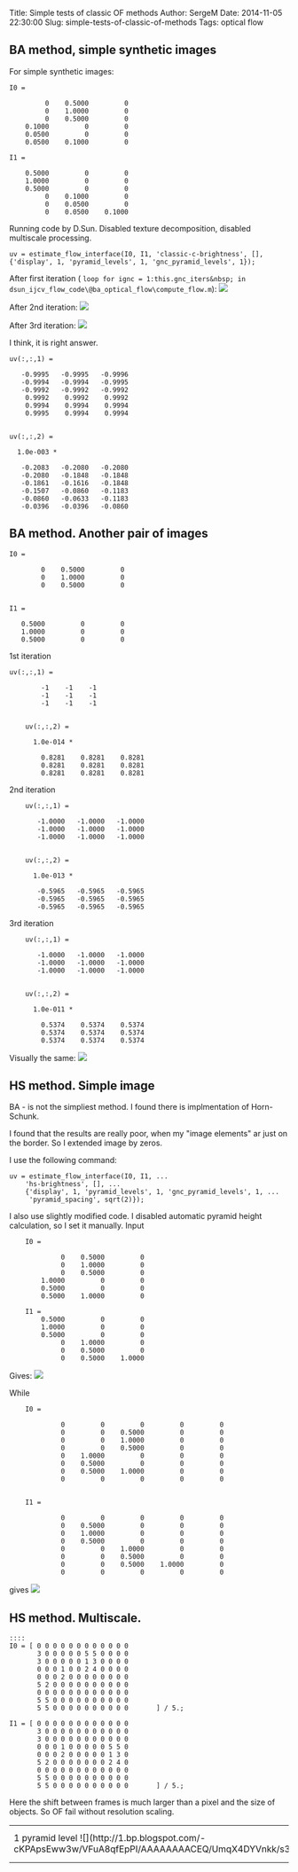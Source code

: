 Title: Simple tests of classic OF methods
Author: SergeM
Date: 2014-11-05 22:30:00
Slug: simple-tests-of-classic-of-methods
Tags: optical flow

## BA method, simple synthetic images 

For simple synthetic images:

```
I0 =

         0    0.5000         0
         0    1.0000         0
         0    0.5000         0
    0.1000         0         0
    0.0500         0         0
    0.0500    0.1000         0

I1 =

    0.5000         0         0
    1.0000         0         0
    0.5000         0         0
         0    0.1000         0
         0    0.0500         0
         0    0.0500    0.1000
```

Running code by D.Sun. Disabled texture decomposition, disabled multiscale processing.  

```
uv = estimate_flow_interface(I0, I1, 'classic-c-brightness', [], {'display', 1, 'pyramid_levels', 1, 'gnc_pyramid_levels', 1});
```



After first iteration ( `loop for ignc = 1:this.gnc_iters&nbsp; in dsun_ijcv_flow_code\@ba_optical_flow\compute_flow.m`):
![](http://4.bp.blogspot.com/-TW_Kgc_c4xM/VFo0XQRJdQI/AAAAAAAACDU/LmjLPEhpcFM/s1600/gnc_iter_1.png) 

After 2nd iteration: 
![](http://1.bp.blogspot.com/-iic-jinHYR8/VFo0XZiLU5I/AAAAAAAACDQ/Yx-509YrRos/s1600/gnc_iter_2.png)

After 3rd iteration:
![](http://3.bp.blogspot.com/-nNWtlW7GjNI/VFo0XRzxjDI/AAAAAAAACDM/0XNuLNB76yc/s1600/gnc_iter_3.png)


I think, it is right answer.


```
uv(:,:,1) =

   -0.9995   -0.9995   -0.9996
   -0.9994   -0.9994   -0.9995
   -0.9992   -0.9992   -0.9992
    0.9992    0.9992    0.9992
    0.9994    0.9994    0.9994
    0.9995    0.9994    0.9994


uv(:,:,2) =

  1.0e-003 *

   -0.2083   -0.2080   -0.2080
   -0.2080   -0.1848   -0.1848
   -0.1861   -0.1616   -0.1848
   -0.1507   -0.0860   -0.1183
   -0.0860   -0.0633   -0.1183
   -0.0396   -0.0396   -0.0860
 ```
 
 
 ## BA method. Another pair of images  
 
 ```
 I0 =

         0    0.5000         0
         0    1.0000         0
         0    0.5000         0


I1 =

    0.5000         0         0
    1.0000         0         0
    0.5000         0         0
```

1st iteration 
```
uv(:,:,1) =
    
        -1    -1    -1
        -1    -1    -1
        -1    -1    -1
    
    
    uv(:,:,2) =
    
      1.0e-014 *
    
        0.8281    0.8281    0.8281
        0.8281    0.8281    0.8281
        0.8281    0.8281    0.8281
```    

2nd iteration 

```
    uv(:,:,1) =
    
       -1.0000   -1.0000   -1.0000
       -1.0000   -1.0000   -1.0000
       -1.0000   -1.0000   -1.0000
    
    
    uv(:,:,2) =
    
      1.0e-013 *
    
       -0.5965   -0.5965   -0.5965
       -0.5965   -0.5965   -0.5965
       -0.5965   -0.5965   -0.5965
```
    
3rd iteration 

```
    uv(:,:,1) =
    
       -1.0000   -1.0000   -1.0000
       -1.0000   -1.0000   -1.0000
       -1.0000   -1.0000   -1.0000
    
    
    uv(:,:,2) =
    
      1.0e-011 *
    
        0.5374    0.5374    0.5374
        0.5374    0.5374    0.5374
        0.5374    0.5374    0.5374
```

Visually the same:
![](http://2.bp.blogspot.com/-ihcssiAwj2c/VFo2yZDh_6I/AAAAAAAACDo/pHmB5EVb6Cw/s200/simple_gnc_iter_1.png)
  


## HS method. Simple image

BA - is not the simpliest method. I found there is implmentation of Horn-Schunk.

I found that the results are really poor, when my "image elements" ar just on the border. So I extended image by zeros.

I use the following command: 

```
uv = estimate_flow_interface(I0, I1, ...
    'hs-brightness', [], ...
    {'display', 1, 'pyramid_levels', 1, 'gnc_pyramid_levels', 1, ...
     'pyramid_spacing', sqrt(2)});
```

I also use slightly modified code. I disabled automatic pyramid height calculation, so I set it manually. 
Input  

```
    I0 =
    
             0    0.5000         0
             0    1.0000         0
             0    0.5000         0
        1.0000         0         0
        0.5000         0         0
        0.5000    1.0000         0
    
    I1 =
        0.5000         0         0
        1.0000         0         0
        0.5000         0         0
             0    1.0000         0
             0    0.5000         0
             0    0.5000    1.0000
```    
    
Gives:
![](http://3.bp.blogspot.com/-ZfNLO6E_ccc/VFt-E3fW64I/AAAAAAAACEA/4NseP5r2T7I/s1600/HS_no_borders.png)

While  

```
    I0 =
    
             0         0         0         0         0
             0         0    0.5000         0         0
             0         0    1.0000         0         0
             0         0    0.5000         0         0
             0    1.0000         0         0         0
             0    0.5000         0         0         0
             0    0.5000    1.0000         0         0
             0         0         0         0         0
    
    
    I1 =
    
             0         0         0         0         0
             0    0.5000         0         0         0
             0    1.0000         0         0         0
             0    0.5000         0         0         0
             0         0    1.0000         0         0
             0         0    0.5000         0         0
             0         0    0.5000    1.0000         0
             0         0         0         0         0
```

gives 
![](http://2.bp.blogspot.com/-4Z1KIM8Hwk4/VFt-E5ZIFbI/AAAAAAAACD8/moc8gCLTEcA/s1600/HS_borders.png)

## HS method. Multiscale.

    ::::
    I0 = [ 0 0 0 0 0 0 0 0 0 0 0 0
           3 0 0 0 0 0 5 5 0 0 0 0 
           3 0 0 0 0 0 1 3 0 0 0 0
           0 0 0 1 0 0 2 4 0 0 0 0
           0 0 0 2 0 0 0 0 0 0 0 0
           5 2 0 0 0 0 0 0 0 0 0 0
           0 0 0 0 0 0 0 0 0 0 0 0
           5 5 0 0 0 0 0 0 0 0 0 0
           5 5 0 0 0 0 0 0 0 0 0 0       ] / 5.;
    
    I1 = [ 0 0 0 0 0 0 0 0 0 0 0 0
           3 0 0 0 0 0 0 0 0 0 0 0 
           3 0 0 0 0 0 0 0 0 0 0 0
           0 0 0 1 0 0 0 0 0 5 5 0
           0 0 0 2 0 0 0 0 0 1 3 0
           5 2 0 0 0 0 0 0 0 2 4 0
           0 0 0 0 0 0 0 0 0 0 0 0
           5 5 0 0 0 0 0 0 0 0 0 0
           5 5 0 0 0 0 0 0 0 0 0 0       ] / 5.;

  
    

Here the shift between frames is much larger than a pixel and the size of objects. So OF fail without resolution scaling. 
  <table>  <tbody>
  <tr>
  <td>1 pyramid level ![](http://1.bp.blogspot.com/-cKPApsEww3w/VFuA8qfEpPI/AAAAAAAACEQ/UmqX4DYVnkk/s320/HS_pyramid_1.png)</td> 
  <td>2 pyramid levels ![](http://1.bp.blogspot.com/-wC_4IzeuNAE/VFuA8-z9U8I/AAAAAAAACEU/7K_vWoiou0Q/s320/HS_pyramid_2.png)</td> 
  <td>3 pyramid levels ![](http://4.bp.blogspot.com/-ynqgbeq_-B0/VFuA8lHxFJI/AAAAAAAACEY/KR3szPexLP4/s320/HS_pyramid_3.png) </td></tr>
</tbody>
</table></div>
